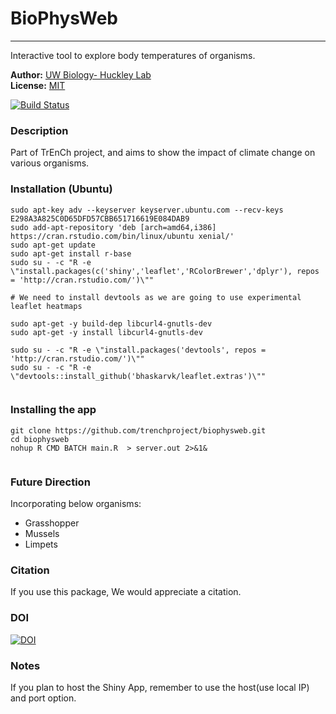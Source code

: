 # BioPhysWeb
--------------------------------------------------------------

Interactive tool to explore body temperatures of organisms.

**Author:** [UW Biology- Huckley Lab](https://trenchproject.github.io)<br>
**License:** [MIT](http://opensource.org/licenses/MIT)<br>

[![Build Status](https://travis-ci.org/trenchproject/biophysweb.svg?branch=master)](https://travis-ci.org/trenchproject/biophysweb)



### Description

Part of TrEnCh project, and aims to show the impact of climate change on various organisms.

### Installation (Ubuntu)


```
sudo apt-key adv --keyserver keyserver.ubuntu.com --recv-keys E298A3A825C0D65DFD57CBB651716619E084DAB9
sudo add-apt-repository 'deb [arch=amd64,i386] https://cran.rstudio.com/bin/linux/ubuntu xenial/'
sudo apt-get update
sudo apt-get install r-base
sudo su - -c "R -e \"install.packages(c('shiny','leaflet','RColorBrewer','dplyr'), repos = 'http://cran.rstudio.com/')\""

# We need to install devtools as we are going to use experimental leaflet heatmaps

sudo apt-get -y build-dep libcurl4-gnutls-dev
sudo apt-get -y install libcurl4-gnutls-dev

sudo su - -c "R -e \"install.packages('devtools', repos = 'http://cran.rstudio.com/')\""
sudo su - -c "R -e \"devtools::install_github('bhaskarvk/leaflet.extras')\""
 
```


### Installing the app

```{r}
git clone https://github.com/trenchproject/biophysweb.git
cd biophysweb
nohup R CMD BATCH main.R  > server.out 2>&1&


```

### Future Direction

Incorporating below organisms:
* Grasshopper
* Mussels
* Limpets

### Citation

If you use this package, We would appreciate a citation. 

### DOI
[![DOI](https://zenodo.org/badge/90196963.svg)](https://zenodo.org/badge/latestdoi/90196963)

### Notes

If you plan to host the Shiny App, remember to use the host(use local IP) and port option.


